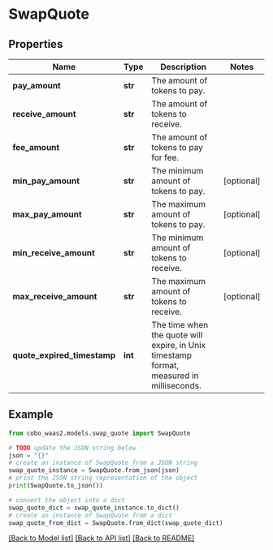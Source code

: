 # SwapQuote


## Properties

Name | Type | Description | Notes
------------ | ------------- | ------------- | -------------
**pay_amount** | **str** | The amount of tokens to pay. | 
**receive_amount** | **str** | The amount of tokens to receive. | 
**fee_amount** | **str** | The amount of tokens to pay for fee. | 
**min_pay_amount** | **str** | The minimum amount of tokens to pay. | [optional] 
**max_pay_amount** | **str** | The maximum amount of tokens to pay. | [optional] 
**min_receive_amount** | **str** | The minimum amount of tokens to receive. | [optional] 
**max_receive_amount** | **str** | The maximum amount of tokens to receive. | [optional] 
**quote_expired_timestamp** | **int** | The time when the quote will expire, in Unix timestamp format, measured in milliseconds. | 

## Example

```python
from cobo_waas2.models.swap_quote import SwapQuote

# TODO update the JSON string below
json = "{}"
# create an instance of SwapQuote from a JSON string
swap_quote_instance = SwapQuote.from_json(json)
# print the JSON string representation of the object
print(SwapQuote.to_json())

# convert the object into a dict
swap_quote_dict = swap_quote_instance.to_dict()
# create an instance of SwapQuote from a dict
swap_quote_from_dict = SwapQuote.from_dict(swap_quote_dict)
```
[[Back to Model list]](../README.md#documentation-for-models) [[Back to API list]](../README.md#documentation-for-api-endpoints) [[Back to README]](../README.md)


